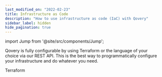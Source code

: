 ```yaml
---
last_modified_on: "2022-02-23"
title: Infrastructure as Code
description: "How to use infrastructure as code (IaC) with Qovery"
sidebar_label: hidden
hide_pagination: true
---
```


import Jump from '@site/src/components/Jump';

Qovery is fully configurable by using Terraform or the language of your choice via our REST API. This is the best way to programmatically configure your infrastructure and do whatever you need.

<Jump to="/docs/devops/infrastructure-as-code/terraform/">Terraform</Jump>



